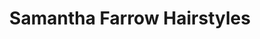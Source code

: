 ---
title: "Samantha Farrow Hairstyles"
url: /pitlochry/samantha-farrow-hairstyles/
shop: Friseur
---